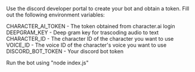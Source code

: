 Use the discord developer portal to create your bot and obtain a token.
Fill out the following environment variables:

CHARACTER_AI_TOKEN - The token obtained from character.ai login
DEEPGRAM_KEY - Deep gram key for trascoding audio to text
CHARACTER_ID - The character ID of the character you want to use
VOICE_ID - The voice ID of the character's voice you want to use
DISCORD_BOT_TOKEN - Your discord bot token

Run the bot using "node index.js"


